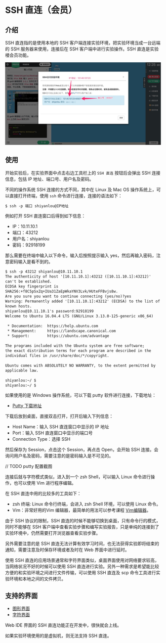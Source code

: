 # SSH 直连（会员）

## 介绍

SSH 直连指的是使用本地的 SSH 客户端连接实验环境，把实验环境当成一台远端的 SSH 服务器来使用，连接后在 SSH 客户端中进行实验操作。SSH 直连是实验楼会员功能。

![ssh](../images/ssh1.jpg)


## 使用

开始实验后，在实验界面中点击右边工具栏上的 `SSH 直连` 按钮后会弹出 SSH 连接信息，包括 IP 地址、端口号、用户名及密码。

不同的操作系统 SSH 连接的方式不同，其中在 Linux 及 Mac OS 操作系统上，可以直接打开终端，使用 `ssh` 命令进行连接，连接的语法如下：

```
$ ssh -p 端口 shiyanlou@IP地址
```

例如打开 SSH 直连窗口后得到如下信息：

* IP：10.11.10.1
* 端口：43212
* 用户名：shiyanlou
* 密码：92918199

那么需要在终端中输入以下命令，输入后按照提示输入 yes，然后再输入密码，注意密码输入是看不到的。

```
$ ssh -p 43212 shiyanlou@10.11.10.1
The authenticity of host '[10.11.10.1]:43212 ([10.11.10.1]:43212)' can't be established.
ECDSA key fingerprint is SHA256:+f8C5pSxZq+IUa31ZaEpWkaYNV3Lvk/HUteFFBvjs8w.
Are you sure you want to continue connecting (yes/no)?yes
Warning: Permanently added '[10.11.10.1]:43212' (ECDSA) to the list of known hosts.
shiyanlou@10.11.10.1's password:92918199
Welcome to Ubuntu 16.04.4 LTS (GNU/Linux 3.13.0-125-generic x86_64)

 * Documentation:  https://help.ubuntu.com
 * Management:     https://landscape.canonical.com
 * Support:        https://ubuntu.com/advantage

The programs included with the Ubuntu system are free software;
the exact distribution terms for each program are described in the
individual files in /usr/share/doc/*/copyright.

Ubuntu comes with ABSOLUTELY NO WARRANTY, to the extent permitted by
applicable law.

shiyanlou:~/ $
shiyanlou:~/ $
```

如果使用的是 Windows 操作系统，可以下载 putty 软件进行连接，下载地址：

* [Putty 下载地址](https://www.chiark.greenend.org.uk/~sgtatham/putty/latest.html)

下载后放到桌面，直接双击打开，打开后输入下列信息：

* Host Name：输入 SSH 直连窗口中显示的 IP 地址
* Port：输入 SSH 直连窗口中显示的端口号
* Connection Type：选择 SSH

然后保存为 Session，点击这个 Session，再点击 Open，会开始 SSH 连接。会询问用户名及密码，需要注意的是密码输入是不可见的。

// TODO putty 配置截图

连接后就与字符模式类似，进入到一个 zsh Shell，可以输入 Linux 命令进行操作，也可以使用 Vim 进行程序编辑。

在 SSH 直连中用的比较多的工具如下：

* zsh 终端: Linux 命令行终端，会进入 zsh Shell 环境，可以使用 Linux 命令。
* Vim：非常好用的Vim 编辑器，最简单的用法可以参考课程 [Vim编辑器](https://www.shiyanlou.com/courses/2)。


由于 SSH 协议的限制，SSH 直连的时候不能够切换到桌面，只有命令行的模式，同时不能够在 SSH 客户端中查看实验步骤和编写实验报告，只是单纯的连接到了实验环境中，仍然需要打开浏览器查看实验步骤。

另外需要注意的是 SSH 直连无法计算有效学习时间，也无法获得实验即将结束的通知，需要注意及时保存环境或者及时在 Web 界面中进行延时。

使用 SSH 直连的应用场景通常和字符界面类似，桌面界面使用对网络要求较高，当网络状况不好的时候可以使用 SSH 直连进行实验。另外一种需求是希望能比较方便的和实验环境之间进行文件传输，可以使用 SSH 直连及 scp 命令工具进行实验环境和本地之间的文件拷贝。

## 支持的界面

* [图形界面](../feature/desktop.md)
* [字符界面](../feature/terminal.md)

Web IDE 界面的 SSH 直连功能正在开发中，很快就会上线。

如果实验环境使用的是虚拟机，则无法支持 SSH 直连。
